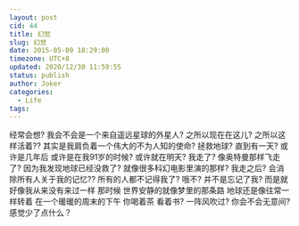 ```yaml
---
layout: post
cid: 44
title: 幻觉
slug: 幻觉
date: 2015-05-09 18:29:00
timezone: UTC+8
updated: 2020/12/30 11:59:55
status: publish
author: Joker
categories: 
  - Life
tags: 
---
```



经常会想? 我会不会是一个来自遥远星球的外星人? 之所以现在在这儿? 之所以这样活着?? 其实是我肩负着一个伟大的不为人知的使命? 拯救地球? 直到有一天? 或许是几年后 或许是在我91岁的时候? 或许就在明天? 我走了? 像奥特曼那样飞走了? 因为我发现地球已经没救了? 就像很多科幻电影里演的那样? 我走之后? 会消除所有人关于我的记忆?? 所有的人都不记得我了? 哦不? 并不是忘记了我? 而是就好像我从来没有来过一样 那时候 世界安静的就像梦里的那条路 地球还是像往常一样转着 在一个暖暖的周末的下午 你喝着茶 看着书? 一阵风吹过? 你会不会无意间? 感觉少了点什么？

&nbsp;